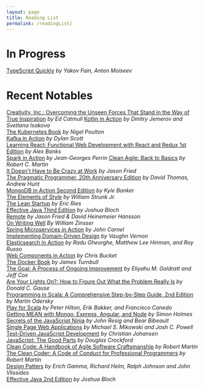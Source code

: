 ```yaml
---
layout: page
title: Reading List
permalink: /readingList/
---
```


# In Progress
[TypeScript Quickly](https://www.manning.com/books/typescript-quickly) _by Yakov Fain, Anton Moiseev_

# Recent Notables
[Creativity, Inc.: Overcoming the Unseen Forces That Stand in the Way of True Inspiration](https://www.amazon.com/dp/B00FUZQYBO) _by Ed Catmull_
[Kotlin in Action](https://www.manning.com/books/kotlin-in-action) _by Dmitry Jemerov and Svetlana Isakova_  
[The Kubernetes Book](https://www.amazon.com/Kubernetes-Book-Version-November-2018-ebook/dp/B072TS9ZQZ) _by Nigel Poulton_  
[Kafka in Action](https://www.manning.com/books/kafka-in-action) _by Dylan Scott_  
[Learning React: Functional Web Development with React and Redux 1st Edition](https://www.amazon.com/Learning-React-Functional-Development-Redux/dp/1491954620) _by Alex Banks_  
[Spark in Action](https://www.manning.com/books/spark-in-action-second-edition) _by Jean-Georges Perrin_ 
[Clean Agile: Back to Basics](https://www.amazon.com/Clean-Agile-Basics-Robert-Martin/dp/0135781868) _by Robert C. Martin_  
[It Doesn't Have to Be Crazy at Work](https://www.amazon.com/Doesnt-Have-Be-Crazy-Work/dp/0062874780) _by Jason Fried_  
[The Pragmatic Programmer, 20th Anniversary Edition](https://pragprog.com/book/tpp20/the-pragmatic-programmer-20th-anniversary-edition) _by David Thomas, Andrew Hunt_  
[MongoDB in Action Second Edition](https://www.manning.com/books/mongodb-in-action-second-edition) _by Kyle Banker_  
[The Elements of Style](https://www.amazon.com/Elements-Style-William-Strunk-ebook/dp/B005IT0V8O) _by William Strunk Jr._  
[The Lean Startup](http://theleanstartup.com/book) _by Eric Ries_  
[Effective Java Third Edition](https://www.informit.com/store/effective-java-9780134685991) _by Joshua Bloch_  
[Remote](https://basecamp.com/books/remote) _by Jason Fried & David Heinemeier Hansson_  
[On Writing Well](https://www.amazon.com/dp/B0090RVGW0) _By William Zinsser_  
[Spring Microservices in Action](https://www.manning.com/books/spring-microservices-in-action) _by John Carnel_  
[Implementing Domain-Driven Design](https://www.amazon.com/Implementing-Domain-Driven-Design-Vaughn-Vernon/dp/0321834577) _by Vaughn Vernon_  
[Elasticsearch in Action](https://www.manning.com/books/elasticsearch-in-action) _by Radu Gheorghe, Matthew Lee Hinman, and Roy Russo_  
[Web Components in Action](https://www.manning.com/books/web-components-in-action-cx) _by Chris Bucket_  
[The Docker Book](http://www.dockerbook.com/) _by James Turnbull_  
[The Goal: A Process of Ongoing Improvement](http://www.amazon.com/Goal-Process-Ongoing-Improvement/dp/0884271951) _by Eliyahu M. Goldratt and Jeff Cox_  
[Are Your Lights On?: How to Figure Out What the Problem Really Is](http://www.amazon.com/Are-Your-Lights-Figure-Problem/dp/0932633161) _by Donald C. Gause_  
[Programming in Scala: A Comprehensive Step-by-Step Guide, 2nd Edition](http://www.amazon.com/Programming-Scala-Comprehensive-Step-Step/dp/0981531644) _by Martin Odersky_  
[Play for Scala](https://www.manning.com/books/play-for-scala) _by Peter Hilton, Erik Bakker, and Francisco Canedo_  
[Getting MEAN with Mongo, Express, Angular, and Node](https://www.manning.com/books/getting-mean-with-mongo-express-angular-and-node) _by Simon Holmes_  
[Secrets of the JavaScript Ninja](https://www.manning.com/books/secrets-of-the-javascript-ninja) _by John Resig and Bear Bibeault_  
[Single Page Web Applications](https://www.manning.com/books/single-page-web-applications) _by Michael S. Mikowski and Josh C. Powell_  
[Test-Driven JavaScript Development](http://www.amazon.com/Test-Driven-JavaScript-Development-Developers-Library/dp/0321683919) _by Christian Johansen_  
[JavaScript: The Good Parts](http://www.amazon.com/JavaScript-Good-Parts-Douglas-Crockford/dp/0596517742) _by Douglas Crockford_  
[Clean Code: A Handbook of Agile Software Craftsmanship](http://www.amazon.com/Clean-Code-Handbook-Software-Craftsmanship-ebook/dp/B001GSTOAM) _by Robert Martin_  
[The Clean Coder: A Code of Conduct for Professional Programmers](http://www.amazon.com/The-Clean-Coder-Professional-Programmers-ebook/dp/B0050JLC9Y) _by Robert Martin_  
[Design Patters](https://en.wikipedia.org/wiki/Design_Patterns) _by Erich Gamma, Richard Helm, Ralph Johnson and John Vlissides_  
[Effective Java 2nd Edition](https://www.amazon.com/Effective-Java-2nd-Joshua-Bloch/dp/0321356683) _by Joshua Bloch_  